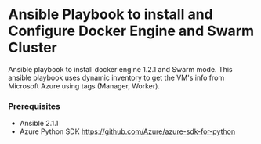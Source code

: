 # Ansible Playbook to install and Configure Docker Engine and Swarm Cluster

Ansible playbook to install docker engine 1.2.1 and Swarm mode. This ansible playbook uses dynamic inventory to get the VM's info from Microsoft Azure using tags (Manager, Worker).

### Prerequisites
- Ansible 2.1.1
- Azure Python SDK https://github.com/Azure/azure-sdk-for-python
